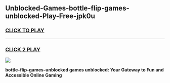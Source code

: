 
## Unblocked-Games-bottle-flip-games-unblocked-Play-Free-jpk0u
<h3>
<a href="https://premium76.site?title=bottle-flip-games-unblocked&ref=20A">CLICK TO PLAY</a></h3>
<hr>

<h3>
<a href="https://premium76.site?title=bottle-flip-games-unblocked&ref=20A">CLICK 2 PLAY</a>
  
</h3>

<a href="https://premium76.site?title=bottle-flip-games-unblocked&ref=20A"><img src="https://clearcache.store/games.png"></a>


**bottle-flip-games-unblocked games unblocked: Your Gateway to Fun and Accessible Online Gaming**
